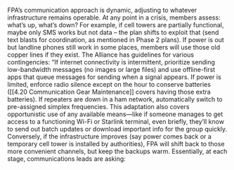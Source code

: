 FPA’s communication approach is dynamic, adjusting to whatever infrastructure remains operable. At any point in a crisis, members assess: what’s up, what’s down? For example, if cell towers are partially functional, maybe only SMS works but not data – the plan shifts to exploit that (send text blasts for coordination, as mentioned in Phase 2 plans). If power is out but landline phones still work in some places, members will use those old copper lines if they exist. The Alliance has guidelines for various contingencies: “If internet connectivity is intermittent, prioritize sending low-bandwidth messages (no images or large files) and use offline-first apps that queue messages for sending when a signal appears. If power is limited, enforce radio silence except on the hour to conserve batteries ([[4.20 Communication Gear Maintenance]] covers having those extra batteries). If repeaters are down in a ham network, automatically switch to pre-assigned simplex frequencies. This adaptation also covers opportunistic use of any available means—like if someone manages to get access to a functioning Wi-Fi or Starlink terminal, even briefly, they’ll know to send out batch updates or download important info for the group quickly. Conversely, if the infrastructure improves (say power comes back or a temporary cell tower is installed by authorities), FPA will shift back to those more convenient channels, but keep the backups warm. Essentially, at each stage, communications leads are asking: